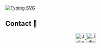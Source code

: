 [![Typing SVG](https://readme-typing-svg.herokuapp.com?color=%23417C9F&size=32&vCenter=true&height=35&lines=Hello+World)](https://git.io/typing-svg)

## Contact :speech_balloon:
<p align="center">
  <a href="mailto:julianoseusdev@outlook.com">
    <img align="center" alt="Juliano's Outlook" height="30px" src="https://img.shields.io/badge/Outlook-0078d4?style=for-the-badge&logo=MicrosoftOutlook&logoColor=white" />
  </a> 
  <a href="https://www.linkedin.com/in/juliano-seus-89619a19b" target="_blank">
    <img align="center" alt="Juliano's Linkedin" height="30px" src="https://img.shields.io/badge/Linkedin-0A66C2?style=for-the-badge&logo=Linkedin&logoColor=white" />
  </a>
</p>

<!--
**JdSeus/JdSeus** is a ✨ _special_ ✨ repository because its `README.md` (this file) appears on your GitHub profile.

Here are some ideas to get you started:

- 🔭 I’m currently working on ...
- 🌱 I’m currently learning ...
- 👯 I’m looking to collaborate on ...
- 🤔 I’m looking for help with ...
- 💬 Ask me about ...
- 📫 How to reach me: ...
- 😄 Pronouns: ...
- ⚡ Fun fact: ...
-->
